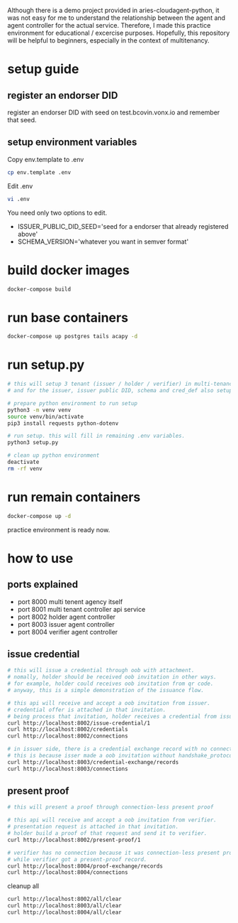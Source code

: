 Although there is a demo project provided in aries-cloudagent-python, it was not easy for me to understand the relationship between the agent and agent controller for the actual service. Therefore, I made this practice environment for educational / excercise purposes. Hopefully, this repository will be helpful to beginners, especially in the context of multitenancy.

# setup guide

## register an endorser DID

register an endorser DID with seed on test.bcovin.vonx.io and remember that seed.

## setup environment variables

Copy env.template to .env
```bash
cp env.template .env
```

Edit .env
```bash
vi .env
```
You need only two options to edit.
* ISSUER_PUBLIC_DID_SEED='seed for a endorser that already registered above'
* SCHEMA_VERSION='whatever you want in semver format'

# build docker images

```bash
docker-compose build
```

# run base containers

```bash
docker-compose up postgres tails acapy -d
```

# run setup.py

```bash
# this will setup 3 tenant (issuer / holder / verifier) in multi-tenancy acapy
# and for the issuer, issuer public DID, schema and cred_def also setup. 

# prepare python environment to run setup
python3 -m venv venv
source venv/bin/activate
pip3 install requests python-dotenv

# run setup. this will fill in remaining .env variables.
python3 setup.py

# clean up python environment
deactivate
rm -rf venv
```

# run remain containers

```bash
docker-compose up -d
```

practice environment is ready now.

# how to use

## ports explained

* port 8000 multi tenent agency itself
* port 8001 multi tenant controller api service
* port 8002 holder agent controller
* port 8003 issuer agent controller
* port 8004 verifier agent controller

## issue credential

```bash
# this will issue a credential through oob with attachment.
# nomally, holder should be received oob invitation in other ways.
# for example, holder could receives oob invitation from qr code.
# anyway, this is a simple demonstration of the issuance flow.

# this api will receive and accept a oob invitation from issuer.
# credential offer is attached in that invitation.
# being process that invitation, holder receives a credential from issuer. 
curl http://localhost:8002/issue-credential/1
curl http://localhost:8002/credentials
curl http://localhost:8002/connections

# in issuer side, there is a credential exchange record with no connection.
# this is because isser made a oob invitation without handshake_protocols.
curl http://localhost:8003/credential-exchange/records
curl http://localhost:8003/connections
```

## present proof

```bash
# this will present a proof through connection-less present proof

# this api will receive and accept a oob invitation from verifier.
# presentation request is attached in that invitation.
# holder build a proof of that request and send it to verifier.
curl http://localhost:8002/present-proof/1

# verifier has no connection because it was connection-less present proof
# while verifier got a present-proof record.
curl http://localhost:8004/proof-exchange/records
curl http://localhost:8004/connections
```

cleanup all
```bash
curl http://localhost:8002/all/clear
curl http://localhost:8003/all/clear
curl http://localhost:8004/all/clear
```










